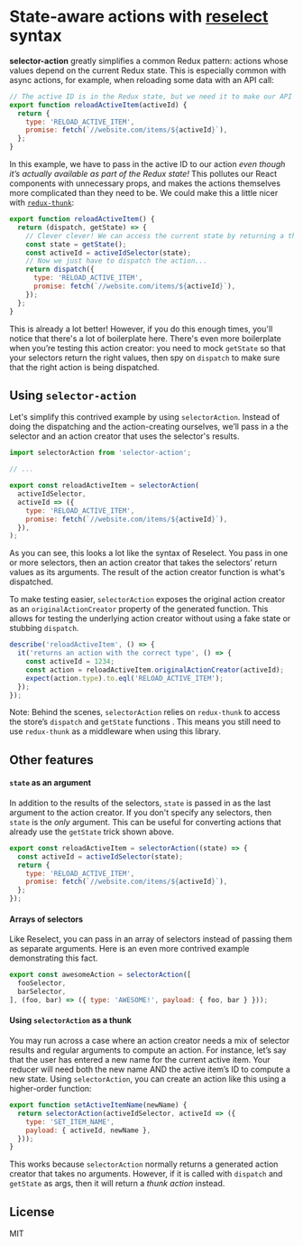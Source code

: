 # State-aware actions with [reselect](https://github.com/reactjs/reselect) syntax

**selector-action** greatly simplifies a common Redux pattern: actions whose values depend on the
current Redux state. This is especially common with async actions, for example, when reloading some
data with an API call:

```js
// The active ID is in the Redux state, but we need it to make our API call. Sad!
export function reloadActiveItem(activeId) {
  return {
    type: 'RELOAD_ACTIVE_ITEM',
    promise: fetch(`//website.com/items/${activeId}`),
  };
}
```

In this example, we have to pass in the active ID to our action _even though it’s actually available
as part of the Redux state!_ This pollutes our React components with unnecessary props, and makes
the actions themselves more complicated than they need to be. We could make this a little 
nicer with [`redux-thunk`](https://github.com/gaearon/redux-thunk):

```js
export function reloadActiveItem() {
  return (dispatch, getState) => {
    // Clever clever! We can access the current state by returning a thunk.
    const state = getState();
    const activeId = activeIdSelector(state);
    // Now we just have to dispatch the action...
    return dispatch({
      type: 'RELOAD_ACTIVE_ITEM',
      promise: fetch(`//website.com/items/${activeId}`),
    });
  };
}
```

This is already a lot better! However, if you do this enough times, you'll notice that there's a lot
of boilerplate here. There's even more boilerplate when you’re testing this action creator: you need
to mock `getState` so that your selectors return the right values, then spy on `dispatch` to make
sure that the right action is being dispatched.

## Using `selector-action`

Let's simplify this contrived example by using `selectorAction`. Instead of doing the dispatching
and the action-creating ourselves, we’ll pass in a the selector and an action creator that uses
the selector's results.

```js
import selectorAction from 'selector-action';

// ...

export const reloadActiveItem = selectorAction(
  activeIdSelector,
  activeId => ({
    type: 'RELOAD_ACTIVE_ITEM',
    promise: fetch(`//website.com/items/${activeId}`),
  }),
);
```

As you can see, this looks a lot like the syntax of Reselect. You pass in one or more selectors,
then an action creator that takes the selectors’ return values as its arguments. The result of the
action creator function is what's dispatched.

To make testing easier, `selectorAction` exposes the original action creator as an
`originalActionCreator` property of the generated function. This allows for testing the
underlying action creator without using a fake state or stubbing `dispatch`.

```js
describe('reloadActiveItem', () => {
  it('returns an action with the correct type', () => {
    const activeId = 1234;
    const action = reloadActiveItem.originalActionCreator(activeId);
    expect(action.type).to.eql('RELOAD_ACTIVE_ITEM');
  });
});
```

Note: Behind the scenes, `selectorAction` relies on `redux-thunk` to access the store’s `dispatch`
and `getState` functions . This means you still need to use `redux-thunk` as a middleware when using
this library.

## Other features

#### `state` as an argument

In addition to the results of the selectors, `state` is passed in as the last argument to the action
creator. If you don't specify any selectors, then `state` is the _only_ argument. This can be useful
for converting actions that already use the `getState` trick shown above.

```js
export const reloadActiveItem = selectorAction((state) => {
  const activeId = activeIdSelector(state);
  return {
    type: 'RELOAD_ACTIVE_ITEM',
    promise: fetch(`//website.com/items/${activeId}`),
  };
});
```

#### Arrays of selectors

Like Reselect, you can pass in an array of selectors instead of passing them as separate arguments.
Here is an even more contrived example demonstrating this fact.

```js
export const awesomeAction = selectorAction([
  fooSelector,
  barSelector,
], (foo, bar) => ({ type: 'AWESOME!', payload: { foo, bar } }));
```

#### Using `selectorAction` as a thunk

You may run across a case where an action creator needs a mix of selector results and
regular arguments to compute an action. For instance, let’s say that the user has entered a new name
for the current active item. Your reducer will need both the new name AND the active item’s ID
to compute a new state. Using `selectorAction`, you can create an action like this using a
higher-order function:

```js
export function setActiveItemName(newName) {
  return selectorAction(activeIdSelector, activeId => ({
    type: 'SET_ITEM_NAME',
    payload: { activeId, newName },
  }));
}
```

This works because `selectorAction` normally returns a generated action creator that takes no
arguments. However, if it is called with `dispatch` and `getState` as args, then it will return
a _thunk action_ instead.

## License

MIT
